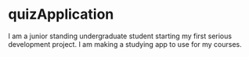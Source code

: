 # quizApplication
I am a junior standing undergraduate student starting my first serious development project. I am making a studying app to use for my courses.
